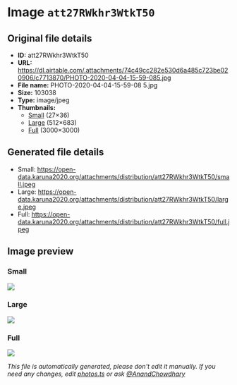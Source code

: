 # Image `att27RWkhr3WtkT50`

## Original file details

- **ID:** att27RWkhr3WtkT50
- **URL:** https://dl.airtable.com/.attachments/74c49cc282e530d6a485c723be020906/c7713870/PHOTO-2020-04-04-15-59-085.jpg
- **File name:** PHOTO-2020-04-04-15-59-08 5.jpg
- **Size:** 103038
- **Type:** image/jpeg
- **Thumbnails:**
  - [Small](https://dl.airtable.com/.attachmentThumbnails/d04ac67df09f8e086054e1187b9faed1/7dd97122) (27×36)
  - [Large](https://dl.airtable.com/.attachmentThumbnails/a7182437cc4f7eff9007cf8130220408/c0722de7) (512×683)
  - [Full](https://dl.airtable.com/.attachmentThumbnails/0881d62a5605f8aad160a39e2eb1b482/a1acf7f6) (3000×3000)

## Generated file details

- Small: https://open-data.karuna2020.org/attachments/distribution/att27RWkhr3WtkT50/small.jpeg
- Large: https://open-data.karuna2020.org/attachments/distribution/att27RWkhr3WtkT50/large.jpeg
- Full: https://open-data.karuna2020.org/attachments/distribution/att27RWkhr3WtkT50/full.jpeg

## Image preview

### Small

![](https://open-data.karuna2020.org/attachments/distribution/att27RWkhr3WtkT50/small.jpeg)

### Large

![](https://open-data.karuna2020.org/attachments/distribution/att27RWkhr3WtkT50/large.jpeg)

### Full

![](https://open-data.karuna2020.org/attachments/distribution/att27RWkhr3WtkT50/full.jpeg)

_This file is automatically generated, please don't edit it manually. If you need any changes, edit [photos.ts](/photos.ts) or ask [@AnandChowdhary](https://github.com/AnandChowdhary)_

